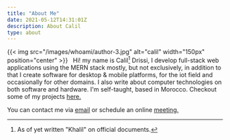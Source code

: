 ```yaml
---
title: "About Me"
date: 2021-05-12T14:31:01Z
description: About Calil 
type: about
---
```





{{< img src="/images/whoami/author-3.jpg" alt="calil" width="150px" position="center" >}}
&nbsp;
Hi! my name is Calil[^1] Drissi, I develop full-stack web applications using the MERN stack mostly, but not exclusively, in addition to that I create software for desktop & mobile platforms, for the iot field and occasionally for other domains. I also write about computer technologies on both software and hardware. I'm self-taught, based in Morocco. Checkout some of my projects [here.](http://calil.tech/showcase) 

You can contact me via [email](mailto:reach@calil.tech) or schedule an online [meeting.](http://calendly.com/calildrissi)






[^1]:As of yet written "Khalil" on official documents.